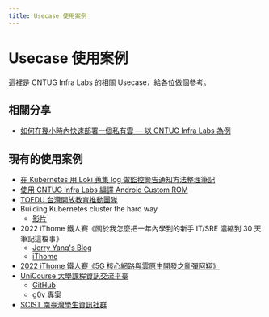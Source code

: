 ```yaml
---
title: Usecase 使用案例
---
```


# Usecase 使用案例

這裡是 CNTUG Infra Labs 的相關 Usecase，給各位做個參考。

## 相關分享

- [如何在幾小時內快速部署一個私有雲 — 以 CNTUG Infra Labs 為例](https://www.youtube.com/watch?v=YexUnVOZC8M&t=430s)

## 現有的使用案例

- [在 Kubernetes 用 Loki 蒐集 log 做監控警告通知方法整理筆記](https://malagege.github.io/blog/2022/04/03/%E5%9C%A8-Kubernetes-%E7%94%A8-Loki-%E8%92%90%E9%9B%86-log-%E5%81%9A%E7%9B%A3%E6%8E%A7%E8%AD%A6%E5%91%8A%E9%80%9A%E7%9F%A5%E6%96%B9%E6%B3%95%E6%95%B4%E7%90%86%E7%AD%86%E8%A8%98/)
- [使用 CNTUG Infra Labs 編譯 Android Custom ROM](https://hackmd.io/@EdwardWu/InfraLabs_OB)
- [TOEDU 台灣開放教育推動團隊](https://toedu.g0v.tw/index.html)
- Building Kubernetes cluster the hard way
    - [影片](https://www.youtube.com/watch?v=YexUnVOZC8M&t=17837s)
- 2022 iThome 鐵人賽《關於我怎麼把一年內學到的新手 IT/SRE 濃縮到 30 天筆記這檔事》
    - [Jerry Yang's Blog](https://blog.yangjerry.tw/categories/IT-%E9%90%B5%E4%BA%BA%E8%B3%BD/2022/)
    - [iThome](https://ithelp.ithome.com.tw/users/20112934/ironman/5640)
- [2022 iThome 鐵人賽《5G 核心網路與雲原生開發之亂彈阿翔》](https://ithelp.ithome.com.tw/articles/10306986)
- [UniCourse 大學課程資訊交流平臺](unicourse.tw)
    - [GitHub](https://github.com/UniCourse-TW)
    - [g0v 專案](https://sch001.g0v.tw/dash/prj/PHfxJKR2hpg7f9rt58i9g6WZ_ZRo08)
- [SCIST 南臺灣學生資訊社群](https://scist.org)
